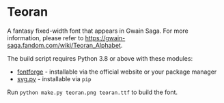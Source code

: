# Teoran

A fantasy fixed-width font that appears in Gwain Saga.
For more information, please refer to <https://gwain-saga.fandom.com/wiki/Teoran_Alphabet>.

The build script requires Python 3.8 or above with these modules:

* [fontforge](https://fontforge.org) - installable via the official website or your package manager
* [svg.py](https://github.com/orsinium-labs/svg.py) - installable via `pip`

Run `python make.py teoran.png teoran.ttf` to build the font.
